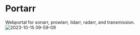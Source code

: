 # Portarr
Webportal for sonarr, prowlarr, lidarr, radarr, and transmission. 
![2023-10-15 09-59-09](https://github.com/versteckt89/Portarr/assets/66207466/f0de3800-f5f5-48da-a81c-92a742f448af)
